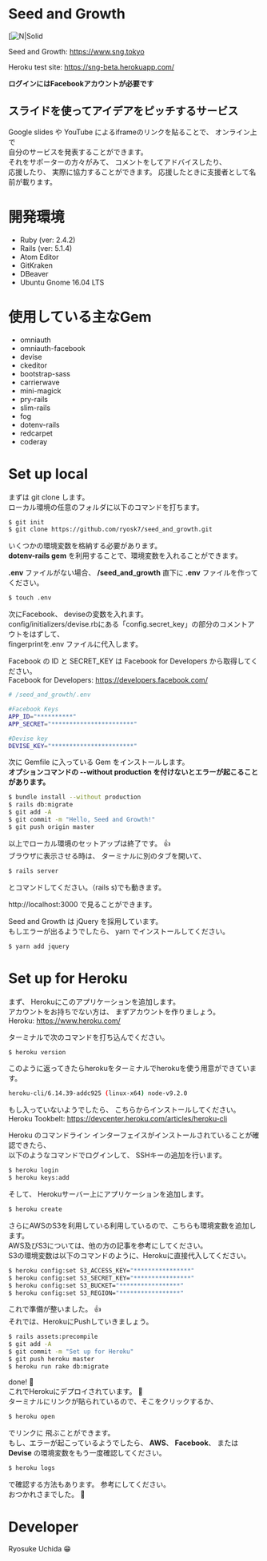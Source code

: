 # Seed and Growth

[![N|Solid](http://res.cloudinary.com/dmzlfjx06/image/upload/c_scale,w_582/v1512998167/IMG_7007_hoataj.png)

Seed and Growth: https://www.sng.tokyo

Heroku test site: https://sng-beta.herokuapp.com/  

**ログインにはFacebookアカウントが必要です**

## **スライドを使ってアイデアをピッチするサービス**
Google slides や YouTube によるiframeのリンクを貼ることで、 オンライン上で  
自分のサービスを発表することができます。  
それをサポーターの方々がみて、 コメントをしてアドバイスしたり、   
応援したり、 実際に協力することができます。 応援したときに支援者として名前が載ります。

# 開発環境
  - Ruby (ver: 2.4.2)
  - Rails (ver: 5.1.4)
  - Atom Editor
  - GitKraken
  - DBeaver
  - Ubuntu Gnome 16.04 LTS

# 使用している主なGem
  - omniauth
  - omniauth-facebook
  - devise
  - ckeditor
  - bootstrap-sass
  - carrierwave
  - mini-magick
  - pry-rails
  - slim-rails
  - fog
  - dotenv-rails
  - redcarpet
  - coderay

# Set up local
まずは git clone します。  
ローカル環境の任意のフォルダに以下のコマンドを打ちます。

```sh
$ git init
$ git clone https://github.com/ryosk7/seed_and_growth.git
```

いくつかの環境変数を格納する必要があります。  
**dotenv-rails gem** を利用することで、環境変数を入れることができます。

**.env** ファイルがない場合、 **/seed_and_growth** 直下に **.env** ファイルを作ってください。

```sh
$ touch .env
```
次にFacebook、 deviseの変数を入れます。  
config/initializers/devise.rbにある「config.secret_key」の部分のコメントアウトをはずして、  
fingerprintを.env ファイルに代入します。

Facebook の ID と SECRET_KEY は Facebook for Developers から取得してください。  
Facebook for Developers: https://developers.facebook.com/

```sh
# /seed_and_growth/.env

#Facebook Keys
APP_ID="**********"
APP_SECRET="***********************"

#Devise key
DEVISE_KEY="***********************"
```

次に Gemfile に入っている Gem をインストールします。  
**オプションコマンドの --without production を付けないとエラーが起こることがあります。**

```sh
$ bundle install --without production
$ rails db:migrate
$ git add -A
$ git commit -m "Hello, Seed and Growth!"
$ git push origin master
```
以上でローカル環境のセットアップは終了です。 :+1:  
ブラウザに表示させる時は、 ターミナルに別のタブを開いて、  

```sh
$ rails server
```
とコマンドしてください。（rails s)でも動きます。  

http://localhost:3000 で見ることができます。

Seed and Growth は jQuery を採用しています。  
もしエラーが出るようでしたら、 yarn でインストールしてください。

```sh
$ yarn add jquery
```

# Set up for Heroku

まず、 Herokuにこのアプリケーションを追加します。  
アカウントをお持ちでない方は、 まずアカウントを作りましょう。  
Heroku: https://www.heroku.com/

ターミナルで次のコマンドを打ち込んでください。

```sh
$ heroku version
```

このように返ってきたらherokuをターミナルでherokuを使う用意ができています。

```sh
heroku-cli/6.14.39-addc925 (linux-x64) node-v9.2.0
```

もし入っていないようでしたら、 こちらからインストールしてください。  
Heroku Tookbelt: https://devcenter.heroku.com/articles/heroku-cli

Heroku のコマンドライン インターフェイスがインストールされていることが確認できたら、  
以下のようなコマンドでログインして、 SSHキーの追加を行います。

```sh
$ heroku login
$ heroku keys:add
```

そして、 Herokuサーバー上にアプリケーションを追加します。

```sh
$ heroku create
```


さらにAWSのS3を利用している利用しているので、こちらも環境変数を追加します。  
AWS及びS3については、他の方の記事を参考にしてください。  
S3の環境変数は以下のコマンドのように、Herokuに直接代入してください。  

```sh
$ heroku config:set S3_ACCESS_KEY="****************"
$ heroku config:set S3_SECRET_KEY="****************"
$ heroku config:set S3_BUCKET="*****************"
$ heroku config:set S3_REGION="*****************"
```
これで準備が整いました。 :+1:  
それでは、HerokuにPushしていきましょう。

```sh
$ rails assets:precompile
$ git add -A
$ git commit -m "Set up for Heroku"
$ git push heroku master
$ heroku run rake db:migrate
```
done! :tada:  
これでHerokuにデプロイされています。 :clap:  
ターミナルにリンクが貼られているので、そこをクリックするか、  

```sh
$ heroku open
```

でリンクに 飛ぶことができます。  
もし、エラーが起こっているようでしたら、 **AWS**、 **Facebook**、 または **Devise** の環境変数をもう一度確認してください。

```sh
$ heroku logs
```

で確認する方法もあります。 参考にしてください。  
おつかれさまでした。 :wave:

# Developer
Ryosuke Uchida :grin:
